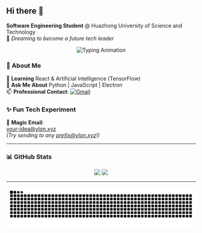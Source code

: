 ## Hi there 👋

**Software Engineering Student** @ Huazhong University of Science and Technology  
🌟 *Dreaming to become a future tech leader*  

<p align="center">
  <img src="https://readme-typing-svg.demolab.com?font=Fira+Code&weight=600&size=22&pause=1000&color=68D7F7&center=true&vCenter=true&width=435&lines=Full-Stack+Developer;Open-Source+Enthusiast;AI+Explorer" alt="Typing Animation" />
</p>

### 🚀 About Me
  
🌱 **Learning** React & Artificial Intelligence (TensorFlow)  
💬 **Ask Me About** Python | JavaScript | Electron  
📫 **Professional Contact**: [![Gmail](https://img.shields.io/badge/-haoylon@gmail.com-D14836?style=flat&logo=gmail&logoColor=white)](mailto:haoylon@gmail.com)  

### ✨ Fun Tech Experiment
📮 **Magic Email**:  
[your-idea@ylon.xyz](mailto:test@ylon.xyz)  
*(Try sending to any prefix@ylon.xyz!)*  

---

### 📊 GitHub Stats
<p align="center">
  <img height="180em" src="https://github-readme-stats.vercel.app/api?username=Hydralune&show_icons=true&theme=default&border_color=dfe1e5&bg_color=ffffff&text_color=333333" />
  <img height="180em" src="https://github-readme-stats.vercel.app/api/top-langs/?username=Hydralune&layout=compact&theme=default&border_color=dfe1e5&bg_color=ffffff&text_color=333333" />
</p>

---


<picture>
  <source media="(prefers-color-scheme: dark)" srcset="https://raw.githubusercontent.com/Hydralune/Hydralune/output/github-contribution-grid-snake-dark.svg">
  <source media="(prefers-color-scheme: light)" srcset="https://raw.githubusercontent.com/Hydralune/Hydralune/output/github-contribution-grid-snake.svg">
  <img alt="github contribution grid snake animation" src="https://raw.githubusercontent.com/Hydralune/Hydralune/output/github-contribution-grid-snake.svg">
</picture>
